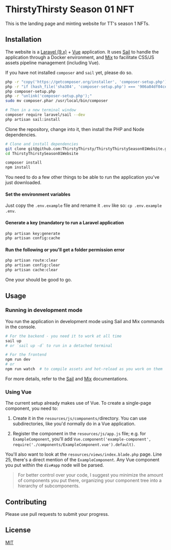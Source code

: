 # ThirstyThirsty Season 01 NFT

This is the landing page and minting website for TT's season 1 NFTs.

## Installation

The website is a [Laravel (9.x)](https://laravel.com/) + [Vue](https://vuejs.org/) application. It uses [Sail](https://laravel.com/docs/9.x/sail) to handle the application through a Docker environment, and [Mix](https://laravel.com/docs/9.x/mix#vue) to facilitate CSS/JS assets pipeline management (including Vue).

If you have not installed `composer` and `sail` yet, please do so.

```bash
php -r "copy('https://getcomposer.org/installer', 'composer-setup.php');"
php -r "if (hash_file('sha384', 'composer-setup.php') === '906a84df04cea2aa72f40b5f787e49f22d4c2f19492ac310e8cba5b96ac8b64115ac402c8cd292b8a03482574915d1a8') { echo 'Installer verified'; } else { echo 'Installer corrupt'; unlink('composer-setup.php'); } echo PHP_EOL;"
php composer-setup.php
php -r "unlink('composer-setup.php');"
sudo mv composer.phar /usr/local/bin/composer

# Then in a new terminal window
composer require laravel/sail --dev
php artisan sail:install
```

Clone the repository, change into it, then install the PHP and Node dependencies.

```bash
# Clone and install dependencies
git clone git@github.com:ThirstyThirsty/ThirstyThirstySeason01Website.git
cd ThirstyThirstySeason01Website

composer install
npm install
```

You need to do a few other things to be able to run the application you've just downloaded.

#### Set the environment variables
Just copy the `.env.example` file and rename it `.env` like so: `cp .env.example .env`.

#### Generate a key (mandatory to run a Laravel application

```bash
php artisan key:generate
php artisan config:cache
```

#### Run the following or you'll get a folder permission error
```bash
php artisan route:clear
php artisan config:clear
php artisan cache:clear
```

One your should be good to go.


## Usage

### Running in development mode

You run the application in development mode using Sail and Mix commands in the console.

```bash
# For the backend - you need it to work at all time
sail up
# or `sail up -d` to run in a detached terminal

# For the frontend
npm run dev
# or
npm run watch  # to compile assets and hot-reload as you work on them
```

For more details, refer to the [Sail](https://laravel.com/docs/9.x/sail) and [Mix](https://laravel.com/docs/9.x/mix) documentations.

### Using Vue

The current setup already makes use of Vue. To create a single-page component, you need to:

1. Create it in the `resources/js/components/`directory. You can use subdirectories, like you'd normally do in a Vue application.

2. Register the component in the `resources/js/app.js` file; e.g. for `ExampleComponent`, you'll add `Vue.component('example-component', require('./components/ExampleComponent.vue').default)`.

You'll also want to look at the `resources/views/index.blade.php` page. Line 25, there's a direct mention of the `ExampleComponent`. Any Vue component you put within the `div#app` node will be parsed.

> For better control over your code, I suggest you minimize the amount of components you put there, organizing your component tree into a hierarchy of subcomponents.

## Contributing
Please use pull requests to submit your progress.

## License
[MIT](https://choosealicense.com/licenses/mit/)
